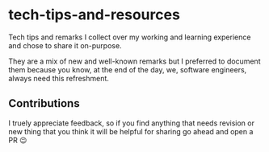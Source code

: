 # tech-tips-and-resources
Tech tips and remarks I collect over my working and learning experience and chose to share it on-purpose.

They are a mix of new and well-known remarks but I preferred to document them because you know, at the end of the day, we, software engineers, always need this refreshment.

## Contributions
I truely appreciate feedback, so if you find anything that needs revision or new thing that you think it will be helpful for sharing go ahead and open a PR :wink:
